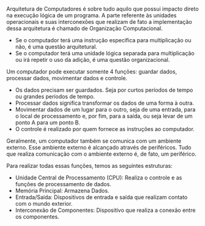 Arquitetura de Computadores é sobre tudo aquilo que possui impacto direto na execução lógica de um programa. A parte referente às unidades operacionais e suas interconexões que realizam de fato a implementação dessa arquitetura é chamado de Organização Computacional.

- Se o computador terá uma instrução específica para multiplicação ou não, é uma questão arquitetural.
- Se o computador terá uma unidade lógica separada para multiplicação ou irá repetir o uso da adição, é uma questão organizacional.

Um computador pode executar somente 4 funções: guardar dados, processar dados, movimentar dados e controle. 
 
 - Os dados precisam ser guardados. Seja por curtos períodos de tempo ou grandes períodos de tempo.
 - Processar dados significa transformar os dados de uma forma à outra.
 - Movimentar dados de um lugar para o outro, seja de uma entrada, para o local de processamento e, por fim, para a saída, ou seja levar de um ponto A para um ponto B.
 - O controle é realizado por quem fornece as instruções ao computador.
 
Geralmente, um computador também se comunica com um ambiente externo. Esse ambiente externo é alcançado através de periféricos. Tudo que realiza comunicação com o ambiente externo é, de fato, um periférico.

Para realizar todas essas funções, temos as seguintes estruturas:
- Unidade Central de Processamento (CPU): Realiza o controle e as funções de processamento de dados.
- Memória Principal: Armazena Dados.
- Entrada/Saída: Dispositivos de entrada e saída que realizam contato com o mundo exterior.
- Interconexão de Componentes: Dispositivo que realiza a conexão entre os componentes.

